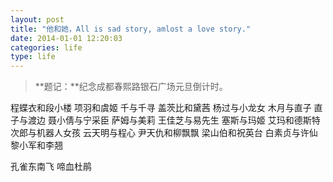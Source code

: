 ```yaml
---
layout: post
title: "他和她，All is sad story, amlost a love story."
date: 2014-01-01 12:20:03
categories: life
type: life
---
```


>**题记：**纪念成都春熙路银石广场元旦倒计时。

程蝶衣和段小楼
项羽和虞姬
千与千寻
盖茨比和黛茜
杨过与小龙女
木月与直子
直子与渡边
聂小倩与宁采臣
萨姆与美莉
王佳芝与易先生
塞斯与玛姬
艾玛和德斯特
次郎与机器人女孩
云天明与程心
尹天仇和柳飘飘
梁山伯和祝英台
白素贞与许仙
黎小军和李翘

孔雀东南飞
啼血杜鹃